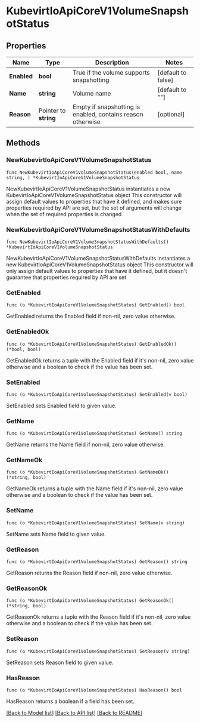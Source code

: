 # KubevirtIoApiCoreV1VolumeSnapshotStatus

## Properties

Name | Type | Description | Notes
------------ | ------------- | ------------- | -------------
**Enabled** | **bool** | True if the volume supports snapshotting | [default to false]
**Name** | **string** | Volume name | [default to ""]
**Reason** | Pointer to **string** | Empty if snapshotting is enabled, contains reason otherwise | [optional] 

## Methods

### NewKubevirtIoApiCoreV1VolumeSnapshotStatus

`func NewKubevirtIoApiCoreV1VolumeSnapshotStatus(enabled bool, name string, ) *KubevirtIoApiCoreV1VolumeSnapshotStatus`

NewKubevirtIoApiCoreV1VolumeSnapshotStatus instantiates a new KubevirtIoApiCoreV1VolumeSnapshotStatus object
This constructor will assign default values to properties that have it defined,
and makes sure properties required by API are set, but the set of arguments
will change when the set of required properties is changed

### NewKubevirtIoApiCoreV1VolumeSnapshotStatusWithDefaults

`func NewKubevirtIoApiCoreV1VolumeSnapshotStatusWithDefaults() *KubevirtIoApiCoreV1VolumeSnapshotStatus`

NewKubevirtIoApiCoreV1VolumeSnapshotStatusWithDefaults instantiates a new KubevirtIoApiCoreV1VolumeSnapshotStatus object
This constructor will only assign default values to properties that have it defined,
but it doesn't guarantee that properties required by API are set

### GetEnabled

`func (o *KubevirtIoApiCoreV1VolumeSnapshotStatus) GetEnabled() bool`

GetEnabled returns the Enabled field if non-nil, zero value otherwise.

### GetEnabledOk

`func (o *KubevirtIoApiCoreV1VolumeSnapshotStatus) GetEnabledOk() (*bool, bool)`

GetEnabledOk returns a tuple with the Enabled field if it's non-nil, zero value otherwise
and a boolean to check if the value has been set.

### SetEnabled

`func (o *KubevirtIoApiCoreV1VolumeSnapshotStatus) SetEnabled(v bool)`

SetEnabled sets Enabled field to given value.


### GetName

`func (o *KubevirtIoApiCoreV1VolumeSnapshotStatus) GetName() string`

GetName returns the Name field if non-nil, zero value otherwise.

### GetNameOk

`func (o *KubevirtIoApiCoreV1VolumeSnapshotStatus) GetNameOk() (*string, bool)`

GetNameOk returns a tuple with the Name field if it's non-nil, zero value otherwise
and a boolean to check if the value has been set.

### SetName

`func (o *KubevirtIoApiCoreV1VolumeSnapshotStatus) SetName(v string)`

SetName sets Name field to given value.


### GetReason

`func (o *KubevirtIoApiCoreV1VolumeSnapshotStatus) GetReason() string`

GetReason returns the Reason field if non-nil, zero value otherwise.

### GetReasonOk

`func (o *KubevirtIoApiCoreV1VolumeSnapshotStatus) GetReasonOk() (*string, bool)`

GetReasonOk returns a tuple with the Reason field if it's non-nil, zero value otherwise
and a boolean to check if the value has been set.

### SetReason

`func (o *KubevirtIoApiCoreV1VolumeSnapshotStatus) SetReason(v string)`

SetReason sets Reason field to given value.

### HasReason

`func (o *KubevirtIoApiCoreV1VolumeSnapshotStatus) HasReason() bool`

HasReason returns a boolean if a field has been set.


[[Back to Model list]](../README.md#documentation-for-models) [[Back to API list]](../README.md#documentation-for-api-endpoints) [[Back to README]](../README.md)



